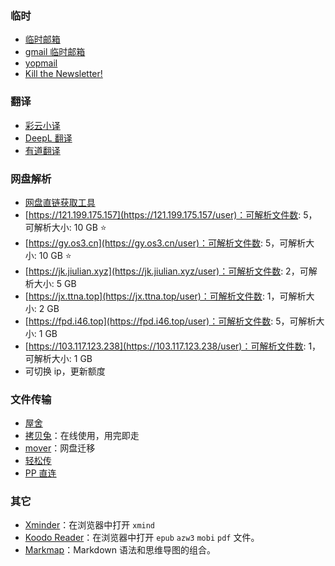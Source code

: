 ### 临时

- [临时邮箱](https://www.linshiyouxiang.net/)
- [gmail 临时邮箱](https://www.emailnator.com/)
- [yopmail](http://www.yopmail.com/zh/)
- [Kill the Newsletter!](https://kill-the-newsletter.com/)

### 翻译

- [彩云小译](https://fanyi.caiyunapp.com/#/)
- [DeepL 翻译](https://www.deepl.com/translator)
- [有道翻译](https://fanyi.youdao.com/index.html#/)

### 网盘解析

- [网盘直链获取工具](https://link.gimhoy.com/)
- [https://121.199.175.157](https://121.199.175.157/user)：可解析文件数: 5，可解析大小: 10 GB ⭐
- [https://gy.os3.cn](https://gy.os3.cn/user)：可解析文件数: 5，可解析大小: 10 GB ⭐
- [https://jk.jiulian.xyz](https://jk.jiulian.xyz/user)：可解析文件数: 2，可解析大小: 5 GB
- [https://jx.ttna.top](https://jx.ttna.top/user)：可解析文件数: 1，可解析大小: 2 GB
- [https://fpd.i46.top](https://fpd.i46.top/user)：可解析文件数: 5，可解析大小: 1 GB
- [https://103.117.123.238](https://103.117.123.238/user)：可解析文件数: 1，可解析大小: 1 GB
- 可切换 ip，更新额度

### 文件传输

- [屋舍](https://www.uhsea.com/)
- [拷贝兔](https://cp.anyknew.com/)：在线使用，用完即走
- [mover](https://app.mover.io/)：网盘迁移
- [轻松传](https://easychuan.cn/)
- [PP 直连](https://www.ppzhilian.com/)

### 其它

- [Xminder](https://xiaojuzi.fun/Xminder/edit.html)：在浏览器中打开 `xmind`
- [Koodo Reader](https://web.koodoreader.com/#/manager/empty)：在浏览器中打开 `epub` `azw3` `mobi` `pdf` 文件。
- [Markmap](https://markmap.js.org/)：Markdown 语法和思维导图的组合。

